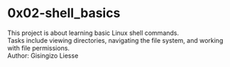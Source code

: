# 0x02-shell_basics

This project is about learning basic Linux shell commands.  
Tasks include viewing directories, navigating the file system, and working with file
permissions.  
Author: Gisingizo Liesse
